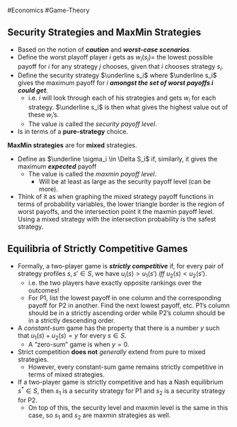 #Economics #Game-Theory 
## Security Strategies and MaxMin Strategies
- Based on the notion of _**caution**_ and _**worst-case scenarios**_.
- Define the worst playoff player $i$ gets as $w_i(s_i)=$ the lowest possible payoff for $i$ for any strategy $j$ chooses, given that $i$ chooses strategy $s_i$.
- Define the security strategy $\underline s_i$ where $\underline s_i$ gives the maximum payoff for $i$ _**amongst the set of worst payoffs $i$ could get**_.
    - i.e. $i$ will look through each of his strategies and gets $w_i$ for each strategy. $\underline s_i$ is then what gives the highest value out of these $w_i$’s.
    - The value is called the _security payoff level_.
- Is in terms of a **pure-strategy** choice.

**MaxMin strategies** are for **mixed** strategies.
- Define as $\underline \sigma_i \in \Delta S_i$ if, similarly, it gives the maximum _**expected**_ payoff
    - The value is called the _maxmin payoff level_.
        - Will be at least as large as the security payoff level (can be more).
- Think of it as when graphing the mixed strategy payoff functions in terms of probability variables, the lower triangle border is the region of worst payoffs, and the intersection point it the maxmin payoff level. Using a mixed strategy with the intersection probability is the safest strategy.

## Equilibria of Strictly Competitive Games
- Formally, a two-player game is _**strictly competitive**_ if, for every pair of strategy profiles $s,s' \in S$, we have $u_i(s)>u_1(s')$ _iff_ $u_2(s) < u_2(s')$.
    - i.e. the two players have exactly opposite rankings over the outcomes!
    - For P1, list the lowest payoff in one column and the corresponding payoff for P2 in another. Find the next lowest payoff, etc. P1’s column should be in a strictly ascending order while P2’s column should be in a strictly descending order.
- A _constant-sum_ game has the property that there is a number _y_ such that $u_1(s)+u_2(s)=y$ for every $s \in S$.
    - A “zero-sum” game is when $y=0$.
- Strict competition **does not** _generally_ extend from pure to mixed strategies.
    - However, every constant-sum game remains strictly competitive in terms of mixed strategies.
- If a two-player game is strictly competitive and has a Nash equilibrium $s^* \in S$, then $s_1$ is a security strategy for P1 and $s_2$ is a security strategy for P2.
    - On top of this, the security level and maxmin level is the same in this case, so $s_1$ and $s_2$ are maxmin strategies as well.